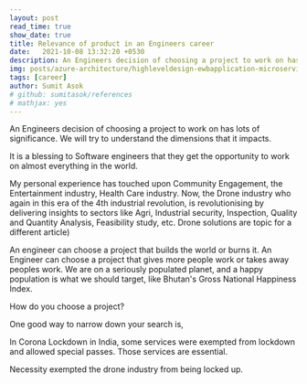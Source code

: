 ```yaml
---
layout: post
read_time: true
show_date: true
title: Relevance of product in an Engineers career
date:   2021-10-08 13:32:20 +0530
description: An Engineers decision of choosing a project to work on has lots of significance. We will try to understand the dimensions that it impacts.
img: posts/azure-architecture/highleveldesign-ewbapplication-microservice-2021-06-1574945PM.png
tags: [career]
author: Sumit Asok
# github: sumitasok/references
# mathjax: yes
---
```


An Engineers decision of choosing a project to work on has lots of significance. We will try to understand the dimensions that it impacts.

It is a blessing to Software engineers that they get the opportunity to work on almost everything in the world.

My personal experience has touched upon  Community Engagement, the Entertainment industry, Health Care industry. Now, the Drone industry who again in this era of the 4th industrial revolution, is revolutionising by delivering insights to sectors like Agri, Industrial security, Inspection, Quality and Quantity Analysis, Feasibility study, etc. Drone solutions are topic for a different article)

An engineer can choose a project that builds the world or burns it.
An Engineer can choose a project that gives more people work or takes away peoples work. We are on a seriously populated planet, and a happy population is what we should target, like Bhutan's Gross National Happiness Index.

How do you choose a project?

One good way to narrow down your search is,

In Corona Lockdown in India, some services were exempted from lockdown and allowed special passes. Those services are essential.

Necessity exempted the drone industry from being locked up.

